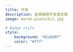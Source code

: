 ```yaml
---
title: 开发
description: 各类编程开发类文章
image: marek-piwnicki2.jpg

# Badge style
style:
    background: "#2a9d8f"
    color: "#fff"
---
```

